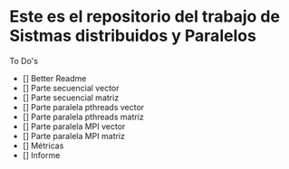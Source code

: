 # Este es el repositorio del trabajo de Sistmas distribuidos y Paralelos
To Do's
- [] Better Readme
- [] Parte secuencial vector
- [] Parte secuencial matriz
- [] Parte paralela pthreads vector
- [] Parte paralela pthreads matriz
- [] Parte paralela MPI vector
- [] Parte paralela MPI matriz
- [] Métricas
- [] Informe
